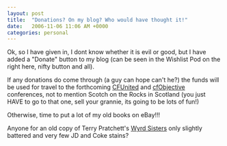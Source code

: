 ```yaml
---
layout: post
title:  "Donations? On my blog? Who would have thought it!"
date:   2006-11-06 11:06 AM +0000
categories: personal
---
```

Ok, so I have given in, I dont know whether it is evil or good, but I have added a "Donate" button to my blog (can be seen in the Wishlist Pod on the right here, nifty button and all).

If any donations do come through (a guy can hope can't he?) the funds will be used for travel to the forthcoming <a href="http://www.cfunited.com/">CFUnited</a> and <a href="http://www.cfobjective.com/">cfObjective</a> conferences, not to mention Scotch on the Rocks in Scotland (you just HAVE to go to that one, sell your grannie, its going to be lots of fun!)

Otherwise, time to put a lot of my old books on eBay!!!

Anyone for an old copy of Terry Pratchett's <a href="http://www.amazon.co.uk/Sisters-Discworld-Novel-Terry-Pratchett/dp/0552134600/sr=8-9/qid=1162824788/ref=pd_ka_9/202-5218834-0604624?ie=UTF8&s=books">Wyrd Sisters</a> only slightly battered and very few JD and Coke stains?